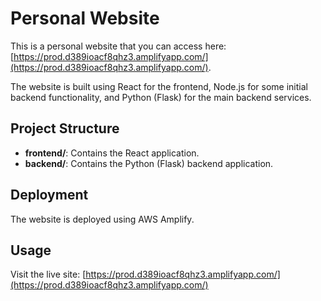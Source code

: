 # Personal Website

This is a personal website that you can access here: [https://prod.d389ioacf8qhz3.amplifyapp.com/](https://prod.d389ioacf8qhz3.amplifyapp.com/).

The website is built using React for the frontend, Node.js for some initial backend functionality, and Python (Flask) for the main backend services.

## Project Structure

- **frontend/**: Contains the React application.
- **backend/**: Contains the Python (Flask) backend application.

## Deployment

The website is deployed using AWS Amplify.

## Usage

Visit the live site: [https://prod.d389ioacf8qhz3.amplifyapp.com/](https://prod.d389ioacf8qhz3.amplifyapp.com/)
